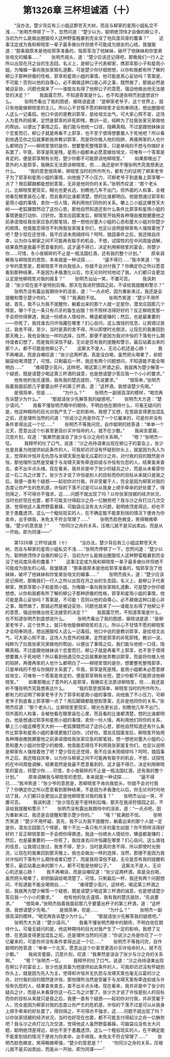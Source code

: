 # 　　第1326章 三杯坦诚酒（十）
　　“没办法，楚少背后有三小姐这颗苍天大树，而且与柳家的星雨小姐私交不浅……”张明杰停顿了一下，忽然问道：“楚少以为，聪明绝顶恃才自傲的柳公子，当初为什么能做出圈狼咬人这种野蛮粗暴到完全没了他风度风骨的蠢事？”
　　这事注定成为我和柳晓笙一辈子最多做伙伴但绝不可能成为朋友的心结，我皱眉道：“那条狼原本是他给郭享准备的，恼郭享泡了他妹妹，破坏了他妹妹和你堂弟张培文的婚事……”
　　张明杰摇头，道：“楚少应该还记得吧，那晚我们一行人之所以出现在月之谷的生态园，名义上，是柳公子代表柳家，携郭享那小子和星雨小姐，为悔婚一事向我张家赔礼道歉，可是楚少你仔细想想，以你和我都有所了解的柳公子那种骄傲的性格，郭享和星雨小姐的事情，他可能是真心妥协吗？答案是，不可能！否则以他的自尊心，必不屑做这种口是心非之事，既然做了，那就必然是被迫妥协，问题也就来了——谁能左右得了他柳公子的意愿，强迫他做出他无法接受的决定？”
　　我面露茫然，不知道答案是什么，也不知道张明杰到底想说什么。
　　张明杰看出了我的困惑，揭晓谜底道：“是柳家老爷子，这个世界上，就只有他能做柳晓笙的主儿，所以心不甘情不愿的柳晓笙才会阳奉阴违，想出圈狼咬人这么一记毒招。他口中说的是教训郭享，是给培文出气，可大家心照不宣，这场人为意外的结果，定然是郭享的非死即残，教训一说，纯粹为了拉我张家兄弟做他的帮凶，以便出了事情之后，我们能与他统一口径，隐瞒真相。不过是跟他妹妹谈个恋爱而已，柳公子就是再看不上郭享，也不至于恨得想要置人于死地吧？所以看到他遇见你之后就果断放弃教训郭享，而是将你推入他的陷阱，再傻再笨的人也什么都明白了——柳晓笙恨的是你，想要整死整残郭享，只是单纯的不想与你搞好关系罢了，毕竟，郭享是死是残，星雨小姐都未必愿意嫁给培文，可唯有一个答案是肯定的，便是郭享稍有长短，楚少你都不可能原谅他柳晓笙。”
　　如果那晚出了意外的人是郭享，我确实无法原谅柳晓笙，但……我还是听不懂张明杰究竟想表达什么。
　　“我的意思很简单，柳晓笙当时的所作所为，都有力的证明了柳家老爷子为了郭享和星雨小姐的事情，向他施了不小压力，可柳老爷子到底看上郭享哪一点了？用后脚跟都能想到答案，无非是他同你的关系，”张明杰叹道：“那个老头儿，比柳晓笙更现实，眼光也更长远，别瞧他几年不出门，但外面的人和事，全被他看在眼里装在心里，而且看的比谁都清楚，想的比谁都明白。他是想通过郭享和星雨小姐的事情，卖你一份人情，再利用他们同你的关系，攀上三小姐这棵苍天大树——老狐狸既然动了这份心思，那他自然知道还有什么条件比郭享和星雨小姐的事情更能打动你、讨好你。潜龙庄园案发后，柳晓笙开始用各种理由推脱搪塞他之前承诺借给我张家应急的那笔钱，想一想他对墨大小姐的心思和墨大小姐对你楚少的痴情，他竟能忍得住不利用我张家报复你们，也足以说明是柳家有人强按着他了吧？楚少现在还觉得，我不应该未雨绸缪吗？呵呵，狼园事件之后，我还暗自庆幸，以为你与柳家之间不可能再有联手的机会，不想，试探性的在中间周旋调解，结果竟然是我最不愿意看到的，这才逼不得已，决定利用柳晓笙的宴会，将楚少你……可惜，冬小夜砸碎的不止是一瓶法国红酒，还有我的整个计划。”
　　原来调解我与柳晓笙的恩怨，本来就是一种试探……
　　“逼不得已……”我冷笑道：“张少爷的意思是，若柳晓笙不肯向我低头，你就不会对付我了？你确定你之所以愿意看到那种结果，不是因为矛盾激化以后，你无论何时何地动了我，人们都只会更加认定是他柳晓笙对我的报复？”
　　张明杰讪讪一笑，不置可否。
　　我讽刺道：“张少现在是不是特别后悔，那天在我进狩猎园之前，不该给我提醒和警示？”
　　张明杰没有露出我期待中的沮丧，道：“一点点吧，因为重新来过，我还是会提醒和警示楚少你的。”
　　“哦？”我满脸不信。
　　张明杰笑道：“楚少不用怀疑，首先，我不认为我不提醒你，躺着出来的那个人就一定是你，潜龙庄园那几个悍匪，哪个不比一条只有爪牙的畜生凶狠？你不照样活得好好的？反正柳晓笙那一手会把你得罪透，我送一份顺水人情给你，横竖都是赚的；然后，也是最重要的——你死了，我找谁去问许恒藏在哪里？扪心自问，这么值钱的信息，让我错过放过，我舍不得，至少，当时是真的舍不得，所以即使时光倒流，让现在的我重回到那天晚上，我也会做出一样的选择，当然，那便不是因为我对许恒的下落有什么期待或者幻想了，而是我将深信不疑，无论是否有我的提醒和警示，最后站着出来的那个人，都不可能是他柳公子。”
　　这厮太不是人，无论心机还是心肠！
　　我不再嘲讽，而是自嘲叹道：“张少这两杯酒，真是没白喝，虽然把头喝晕了，却把脑袋给喝清楚了，可惜，只剩最后一杯，我还有两个问题想问，不知道能不能全喝明白……”
　　“难得楚少高兴，这样吧，喝这第三杯酒之前，我就再为楚少解答一个疑惑，既是请楚少喝这第三杯酒的诚意，也是想请楚少答应我一个小小的要求。”
　　他有他的张氏谨慎，我有我的楚氏提防，“先说要求。”
　　“很简单，”张明杰指着我面前那几乎要蔓出杯子的第三杯酒，道：“这杯酒，我想请楚少先喝。”
　　是很简单，但是……
　　“为什么？”
　　张明杰一副很高深的模样，“喝完再告诉楚少为什么。”
　　“那就请张少先解答我的疑惑吧。”
　　张明杰大方道：“楚少请问。”
　　我看不懂张明杰眼中的期待，不明白他在期待什么，可毫无疑问的是，他这种期待的目光对我产生了一定的影响，我想了又想，在思路变得更加混乱之前，还是理所当然的问道：“你说沙之舟是你花了一个亿雇来的，可是你并没有条件拿得出这一个亿……”
　　张明杰不等我问完，自作聪明的抢答道：“单单一个北天，愿意出这个价甚至更高价买许恒命的人，就不在少数。”
　　我闻言蹙眉，沉思片刻，叹道：“我果然是误会了张少与沙之舟的关系啊。”
　　“嗯？”张明杰一怔。
　　我释怀的吐了口气，说道：“沙之舟持请柬出现在柳公子的宴会上，张少也是具备为他提供如此条件的人，可我却迟迟没有怀疑到你头上，就是因为先入为主，觉得和许恒并无仇怨与龙啸天案也毫无瓜葛的沙之舟，对付我的目的既然是许恒，那他理所当然是受雇于与龙啸天案有牵连抑或与许恒有仇怨的人，结果查来查去，查不出半点头绪，现在看来，我并非是中了张少的疑兵之计，而是从未看穿你这一石二鸟之计罢了。张少方才说了许恒是别人的目标而你的目标从来就只是我之后，我便一直有个疑惑——起初你对付我，并非受雇于人，完全是因为柳家对我的态度让你产生的危机感，许恒的下落不过是可以从我身上顺手牵来的好处罢了，得则得之，不可得亦不强求，这……问题不就出现了吗？以你张家拮据的经济状况，当时也好现在也罢，都不可能支付得起沙之舟一亿酬劳吧？我与沙之舟打过几次交道，觉得他这人虽然野蛮暴躁，可脑袋瓜没有太大问题，聪明绝顶差得远，却也不至于愚蠢透顶，这么一个粗俗现实的人，在不确定能不能拿到钱的情况下便肯为你卖命，出手绑我，未免太不符合常理了……”
　　张明杰脸色微变，笑得略微牵强，“楚少的意思是？”
　　“你同沙之舟的关系，压根儿就不是买凶卖凶，而是从一开始，即为同谋——”

　　第1326章 三杯坦诚酒（十）
　　“没办法，楚少背后有三小姐这颗苍天大树，而且与柳家的星雨小姐私交不浅……”张明杰停顿了一下，忽然问道：“楚少以为，聪明绝顶恃才自傲的柳公子，当初为什么能做出圈狼咬人这种野蛮粗暴到完全没了他风度风骨的蠢事？”
　　这事注定成为我和柳晓笙一辈子最多做伙伴但绝不可能成为朋友的心结，我皱眉道：“那条狼原本是他给郭享准备的，恼郭享泡了他妹妹，破坏了他妹妹和你堂弟张培文的婚事……”
　　张明杰摇头，道：“楚少应该还记得吧，那晚我们一行人之所以出现在月之谷的生态园，名义上，是柳公子代表柳家，携郭享那小子和星雨小姐，为悔婚一事向我张家赔礼道歉，可是楚少你仔细想想，以你和我都有所了解的柳公子那种骄傲的性格，郭享和星雨小姐的事情，他可能是真心妥协吗？答案是，不可能！否则以他的自尊心，必不屑做这种口是心非之事，既然做了，那就必然是被迫妥协，问题也就来了——谁能左右得了他柳公子的意愿，强迫他做出他无法接受的决定？”
　　我面露茫然，不知道答案是什么，也不知道张明杰到底想说什么。
　　张明杰看出了我的困惑，揭晓谜底道：“是柳家老爷子，这个世界上，就只有他能做柳晓笙的主儿，所以心不甘情不愿的柳晓笙才会阳奉阴违，想出圈狼咬人这么一记毒招。他口中说的是教训郭享，是给培文出气，可大家心照不宣，这场人为意外的结果，定然是郭享的非死即残，教训一说，纯粹为了拉我张家兄弟做他的帮凶，以便出了事情之后，我们能与他统一口径，隐瞒真相。不过是跟他妹妹谈个恋爱而已，柳公子就是再看不上郭享，也不至于恨得想要置人于死地吧？所以看到他遇见你之后就果断放弃教训郭享，而是将你推入他的陷阱，再傻再笨的人也什么都明白了——柳晓笙恨的是你，想要整死整残郭享，只是单纯的不想与你搞好关系罢了，毕竟，郭享是死是残，星雨小姐都未必愿意嫁给培文，可唯有一个答案是肯定的，便是郭享稍有长短，楚少你都不可能原谅他柳晓笙。”
　　如果那晚出了意外的人是郭享，我确实无法原谅柳晓笙，但……我还是听不懂张明杰究竟想表达什么。
　　“我的意思很简单，柳晓笙当时的所作所为，都有力的证明了柳家老爷子为了郭享和星雨小姐的事情，向他施了不小压力，可柳老爷子到底看上郭享哪一点了？用后脚跟都能想到答案，无非是他同你的关系，”张明杰叹道：“那个老头儿，比柳晓笙更现实，眼光也更长远，别瞧他几年不出门，但外面的人和事，全被他看在眼里装在心里，而且看的比谁都清楚，想的比谁都明白。他是想通过郭享和星雨小姐的事情，卖你一份人情，再利用他们同你的关系，攀上三小姐这棵苍天大树——老狐狸既然动了这份心思，那他自然知道还有什么条件比郭享和星雨小姐的事情更能打动你、讨好你。潜龙庄园案发后，柳晓笙开始用各种理由推脱搪塞他之前承诺借给我张家应急的那笔钱，想一想他对墨大小姐的心思和墨大小姐对你楚少的痴情，他竟能忍得住不利用我张家报复你们，也足以说明是柳家有人强按着他了吧？楚少现在还觉得，我不应该未雨绸缪吗？呵呵，狼园事件之后，我还暗自庆幸，以为你与柳家之间不可能再有联手的机会，不想，试探性的在中间周旋调解，结果竟然是我最不愿意看到的，这才逼不得已，决定利用柳晓笙的宴会，将楚少你……可惜，冬小夜砸碎的不止是一瓶法国红酒，还有我的整个计划。”
　　原来调解我与柳晓笙的恩怨，本来就是一种试探……
　　“逼不得已……”我冷笑道：“张少爷的意思是，若柳晓笙不肯向我低头，你就不会对付我了？你确定你之所以愿意看到那种结果，不是因为矛盾激化以后，你无论何时何地动了我，人们都只会更加认定是他柳晓笙对我的报复？”
　　张明杰讪讪一笑，不置可否。
　　我讽刺道：“张少现在是不是特别后悔，那天在我进狩猎园之前，不该给我提醒和警示？”
　　张明杰没有露出我期待中的沮丧，道：“一点点吧，因为重新来过，我还是会提醒和警示楚少你的。”
　　“哦？”我满脸不信。
　　张明杰笑道：“楚少不用怀疑，首先，我不认为我不提醒你，躺着出来的那个人就一定是你，潜龙庄园那几个悍匪，哪个不比一条只有爪牙的畜生凶狠？你不照样活得好好的？反正柳晓笙那一手会把你得罪透，我送一份顺水人情给你，横竖都是赚的；然后，也是最重要的——你死了，我找谁去问许恒藏在哪里？扪心自问，这么值钱的信息，让我错过放过，我舍不得，至少，当时是真的舍不得，所以即使时光倒流，让现在的我重回到那天晚上，我也会做出一样的选择，当然，那便不是因为我对许恒的下落有什么期待或者幻想了，而是我将深信不疑，无论是否有我的提醒和警示，最后站着出来的那个人，都不可能是他柳公子。”
　　这厮太不是人，无论心机还是心肠！
　　我不再嘲讽，而是自嘲叹道：“张少这两杯酒，真是没白喝，虽然把头喝晕了，却把脑袋给喝清楚了，可惜，只剩最后一杯，我还有两个问题想问，不知道能不能全喝明白……”
　　“难得楚少高兴，这样吧，喝这第三杯酒之前，我就再为楚少解答一个疑惑，既是请楚少喝这第三杯酒的诚意，也是想请楚少答应我一个小小的要求。”
　　他有他的张氏谨慎，我有我的楚氏提防，“先说要求。”
　　“很简单，”张明杰指着我面前那几乎要蔓出杯子的第三杯酒，道：“这杯酒，我想请楚少先喝。”
　　是很简单，但是……
　　“为什么？”
　　张明杰一副很高深的模样，“喝完再告诉楚少为什么。”
　　“那就请张少先解答我的疑惑吧。”
　　张明杰大方道：“楚少请问。”
　　我看不懂张明杰眼中的期待，不明白他在期待什么，可毫无疑问的是，他这种期待的目光对我产生了一定的影响，我想了又想，在思路变得更加混乱之前，还是理所当然的问道：“你说沙之舟是你花了一个亿雇来的，可是你并没有条件拿得出这一个亿……”
　　张明杰不等我问完，自作聪明的抢答道：“单单一个北天，愿意出这个价甚至更高价买许恒命的人，就不在少数。”
　　我闻言蹙眉，沉思片刻，叹道：“我果然是误会了张少与沙之舟的关系啊。”
　　“嗯？”张明杰一怔。
　　我释怀的吐了口气，说道：“沙之舟持请柬出现在柳公子的宴会上，张少也是具备为他提供如此条件的人，可我却迟迟没有怀疑到你头上，就是因为先入为主，觉得和许恒并无仇怨与龙啸天案也毫无瓜葛的沙之舟，对付我的目的既然是许恒，那他理所当然是受雇于与龙啸天案有牵连抑或与许恒有仇怨的人，结果查来查去，查不出半点头绪，现在看来，我并非是中了张少的疑兵之计，而是从未看穿你这一石二鸟之计罢了。张少方才说了许恒是别人的目标而你的目标从来就只是我之后，我便一直有个疑惑——起初你对付我，并非受雇于人，完全是因为柳家对我的态度让你产生的危机感，许恒的下落不过是可以从我身上顺手牵来的好处罢了，得则得之，不可得亦不强求，这……问题不就出现了吗？以你张家拮据的经济状况，当时也好现在也罢，都不可能支付得起沙之舟一亿酬劳吧？我与沙之舟打过几次交道，觉得他这人虽然野蛮暴躁，可脑袋瓜没有太大问题，聪明绝顶差得远，却也不至于愚蠢透顶，这么一个粗俗现实的人，在不确定能不能拿到钱的情况下便肯为你卖命，出手绑我，未免太不符合常理了……”
　　张明杰脸色微变，笑得略微牵强，“楚少的意思是？”
　　“你同沙之舟的关系，压根儿就不是买凶卖凶，而是从一开始，即为同谋——”
